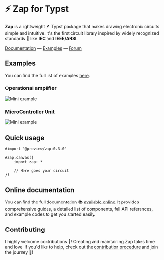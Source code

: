 # ⚡️ Zap for Typst

**Zap** is a lightweight 🪶 Typst package that makes drawing electronic circuits simple and intuitive. It's the first circuit library inspired by widely recognized standards 📃 like **IEC** and **IEEE/ANSI**.

[Documentation](https://zap.grangelouis.ch) — [Examples](https://zap.grangelouis.ch/examples) — [Forum](https://github.com/l0uisgrange/zap/discussions/categories/q-a)

## Examples

You can find the full list of examples [here](https://zap.grangelouis.ch/examples).

### Operational amplifier

![Mini example](https://github.com/l0uisgrange/zap/blob/eb470d9f259e325dd4b726c82bd17225fd867df7/examples/example2.png?raw=true)

### MicroController Unit

![Mini example](https://github.com/l0uisgrange/zap/blob/8664fcad4fb42d744ea5b424246acbbfce74530e/examples/example2.svg?raw=true)

## Quick usage

```typst
#import "@preview/zap:0.3.0"

#zap.canvas({
    import zap: *

    // Here goes your circuit
})
```

## Online documentation

You can find the full documentation 📚 [available online](https://zap.grangelouis.ch). It provides comprehensive guides, a detailed list of components, full API references, and example codes to get you started easily.

## Contributing

I highly welcome contributions 🌱! Creating and maintaining Zap takes time and love. If you'd like to help, check out the [contribution procedure](https://github.com/l0uisgrange/zap/blob/main/CONTRIBUTING.md) and join the journey 🤩!
